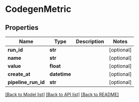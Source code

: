 # CodegenMetric

## Properties
Name | Type | Description | Notes
------------ | ------------- | ------------- | -------------
**run_id** | **str** |  | [optional] 
**name** | **str** |  | [optional] 
**value** | **float** |  | [optional] 
**create_at** | **datetime** |  | [optional] 
**pipeline_run_id** | **str** |  | [optional] 

[[Back to Model list]](../README.md#documentation-for-models) [[Back to API list]](../README.md#documentation-for-api-endpoints) [[Back to README]](../README.md)


